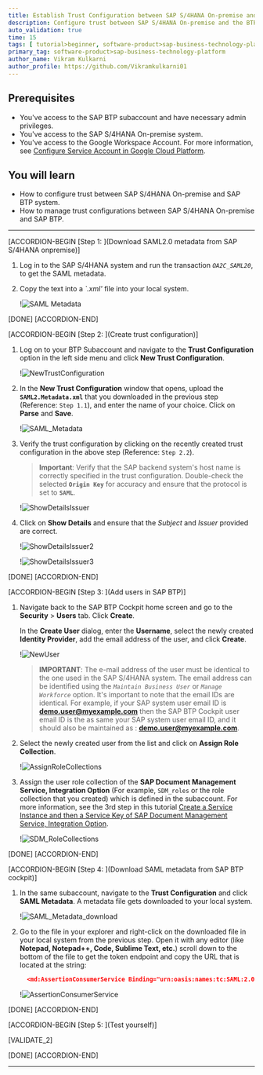 ```yaml
---
title: Establish Trust Configuration between SAP S/4HANA On-premise and SAP BTP
description: Configure trust between SAP S/4HANA On-premise and the BTP subaccount. During the configuration, you download the identity providers generated in SAP S/4HANA On-premise. You import SAML identity provider metadata into your SAP BTP Cloud Foundry account.
auto_validation: true
time: 15
tags: [ tutorial>beginner, software-product>sap-business-technology-platform, topic>Cloud, software-product>sap-document-management-service, software-product>sap-s-4hana-cloud]
primary_tag: software-product>sap-business-technology-platform
author_name: Vikram Kulkarni
author_profile: https://github.com/Vikramkulkarni01
---
```


## Prerequisites
 - You've access to the SAP BTP subaccount and have necessary admin privileges.
 - You've access to the SAP S/4HANA On-premise system.
 - You've access to the Google Workspace Account. For more information, see [Configure Service Account in Google Cloud Platform](https://help.sap.com/docs/IRPA/1154f48dd7ab430ea52badeb4359e4b4/40baf1a31fad4e86892795f7fe59d971.html).

## You will learn
  - How to configure trust between SAP S/4HANA On-premise and SAP BTP system.
  - How to manage trust configurations between SAP S/4HANA On-premise and SAP BTP.

---

[ACCORDION-BEGIN [Step 1: ](Download SAML2.0 metadata from SAP S/4HANA onpremise)]
1. Log in to the SAP S/4HANA system and run the transaction *`OA2C_SAML20`*, to get the SAML metadata. 

2. Copy the text into a *`.xml'* file into your local system.

    !![SAML Metadata](screenshots/saml.png)


[DONE]
[ACCORDION-END]

[ACCORDION-BEGIN [Step 2: ](Create trust configuration)]
1. Log on to your BTP Subaccount and navigate to the **Trust Configuration** option in the left side menu and click **New Trust Configuration**.

    !![NewTrustConfiguration](screenshots/NewTrustConfiguration.png)

2. In the **New Trust Configuration** window that opens, upload the **`SAML2.Metadata.xml`** that you downloaded in the previous step (Reference: `Step 1.1`), and enter the name of your choice. Click on **Parse** and **Save**.  

    !![SAML_Metadata](screenshots/SAML_Metadata.png)

3. Verify the trust configuration by clicking on the recently created trust configuration in the above step (Reference: `Step 2.2`).
    >**Important**: Verify that the SAP backend system's host name is correctly specified in the trust configuration. Double-check the selected **`Origin Key`** for accuracy and ensure that the protocol is set to **`SAML`**.

    !![ShowDetailsIssuer](screenshots/ShowDetailsIssuer.png)

4. Click on **Show Details** and ensure that the *Subject* and *Issuer* provided are correct.

    !![ShowDetailsIssuer2](screenshots/ShowDetailsIssuer2.png)

    !![ShowDetailsIssuer3](screenshots/ShowDetailsIssuer3.png)


[DONE]
[ACCORDION-END]


[ACCORDION-BEGIN [Step 3: ](Add users in SAP BTP)]

1. Navigate back to the SAP BTP Cockpit home screen and go to the **Security** > **Users** tab. Click **Create**.

    In the **Create User** dialog, enter the **Username**, select the newly created **Identity Provider**, add the email address of the user, and click **Create**.

    !![NewUser](screenshots/NewUserV1.png)

    >**IMPORTANT**: The e-mail address of the user must be identical to the one used in the SAP S/4HANA system. The email address can be identified using the *`Maintain Business User`* or *`Manage Workforce`* option. It's important to note that the email IDs are identical. For example, if your SAP system user email ID is **demo.user@myexample.com** then the SAP BTP Cockpit user email ID is the as same your SAP system user email ID, and it should also be maintained as : **demo.user@myexample.com**.


2. Select the newly created user from the list and click on **Assign Role Collection**.

    !![AssignRoleCollections](screenshots/AssignRoleCollectionsV1.png)

3. Assign the user role collection of the **SAP Document Management Service, Integration Option** (For example, `SDM_roles` or the role collection that you created) which is defined in the subaccount. For more information, see the 3rd step in this tutorial [Create a Service Instance and then a Service Key of SAP Document Management Service, Integration Option](btp-sdm-gwi-create-serviceinstance).

    !![SDM_RoleCollections](screenshots/SDM_RoleCollections.png)

[DONE]
[ACCORDION-END]

[ACCORDION-BEGIN [Step 4: ](Download SAML metadata from SAP BTP cockpit)]

1. In the same subaccount, navigate to the **Trust Configuration** and click **SAML Metadata**. A metadata file gets downloaded to your local system.

    !![SAML_Metadata_download](screenshots/SAML_Metadata_download.png)

2. Go to the file in your explorer and right-click on the downloaded file in your local system from the previous step.  Open it with any editor (like **Notepad, Notepad++, Code, Sublime Text, etc.**) scroll down to the bottom of the file to get the token endpoint and copy the URL that is located at the string:

    ```JSON
      <md:AssertionConsumerService Binding="urn:oasis:names:tc:SAML:2.0:bindings:URI" Location="https://example.com"index="1"/>
    ```
    !![AssertionConsumerService](screenshots/AssertionConsumerService.png)

[DONE]
[ACCORDION-END]

[ACCORDION-BEGIN [Step 5: ](Test yourself)]

[VALIDATE_2]

[DONE]
[ACCORDION-END]


---
